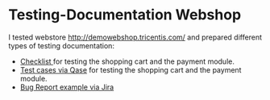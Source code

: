 # Testing-Documentation Webshop

I tested webstore http://demowebshop.tricentis.com/ and prepared different types of testing documentation:

<ul>
<li>  <a href="https://docs.google.com/spreadsheets/d/1Br8j5rrHyMu0_gB1E8Pk70D64OZmhSetQhTLnY1Ozq4/edit?usp=sharing"> Checklist </a> for testing the shopping cart and the payment module.
<li> <a href="https://drive.google.com/file/d/1ioMbMOM6SVM7GNADcEJiNvdHq4EPNX38/view?usp=sharing">Test cases via Qase</a> for testing the shopping cart and the payment module.  </li>
<li>  <a href="https://drive.google.com/file/d/1muljCt97GFKofMVLWWIbCtEzE6U5KfzI/view?usp=sharing">Bug Report example via Jira</a> </li>
</ul>
